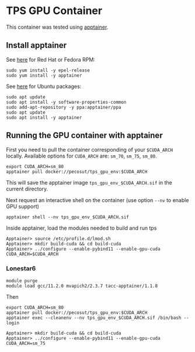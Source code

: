 # TPS GPU Container

This container was tested using [apptainer](https://apptainer.org).

## Install apptainer

See [here](https://apptainer.org/docs/admin/main/installation.html#install-rpm-from-epel-or-fedora) for Red Hat or Fedora RPM:

```
sudo yum install -y epel-release
sudo yum install -y apptainer
```

See [here](https://apptainer.org/docs/admin/main/installation.html#install-rpm-from-epel-or-fedora) for Ubuntu packages:

```
sudo apt update
sudo apt install -y software-properties-common
sudo add-apt-repository -y ppa:apptainer/ppa
sudo apt update
sudo apt install -y apptainer
```

## Running the GPU container with apptainer

First you need to pull the container corresponding of your `$CUDA_ARCH` locally.
Available options for `CUDA_ARCH` are: `sm_70`, `sm_75`, `sm_80`.


```
export CUDA_ARCH=sm_80
apptainer pull docker://pecosut/tps_gpu_env:$CUDA_ARCH
```

This will save the apptainer image `tps_gpu_env_$CUDA_ARCH.sif` in the current directory.


Next request an interactive shell on the container (use option `--nv` to enable GPU support)

```
apptainer shell --nv tps_gpu_env_$CUDA_ARCH.sif
```

Inside apptainer, load the modules needed to build and run tps

```
Apptainer> source /etc/profile.d/lmod.sh
Apptainer> mkdir build-cuda && cd build-cuda
Apptainer> ../configure --enable-pybind11 --enable-gpu-cuda CUDA_ARCH=$CUDA_ARCH
```

### Lonestar6

```
module purge
module load gcc/11.2.0 mvapich2/2.3.7 tacc-apptainer/1.1.8
```

Then 

```
export CUDA_ARCH=sm_80
apptainer pull docker://pecosut/tps_gpu_env:$CUDA_ARCH
apptainer exec --cleanenv --nv tps_gpu_env_$CUDA_ARCH.sif /bin/bash --login 
```

```
Apptainer> mkdir build-cuda && cd build-cuda
Apptainer> ../configure --enable-pybind11 --enable-gpu-cuda CUDA_ARCH=sm_75
```